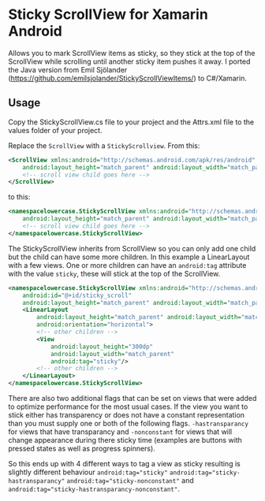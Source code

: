 Sticky ScrollView for Xamarin Android
=====================================
Allows you to mark ScrollView items as sticky, so they stick at the top of the ScrollView while scrolling until another sticky item pushes it away.
I ported the Java version from Emil Sjölander (https://github.com/emilsjolander/StickyScrollViewItems/) to C#/Xamarin.

Usage
-----
Copy the StickyScrollView.cs file to your project and the Attrs.xml file to the values folder of your project.

Replace the `ScrollView` with a `StickyScrollview`.
From this:
```xml
<ScrollView xmlns:android="http://schemas.android.com/apk/res/android"
	android:layout_height="match_parent" android:layout_width="match_parent">
	<!-- scroll view child goes here -->
</ScrollView>
```
to this:
```xml
<namespacelowercase.StickyScrollView xmlns:android="http://schemas.android.com/apk/res/android"
	android:layout_height="match_parent" android:layout_width="match_parent">
	<!-- scroll view child goes here -->
</namespacelowercase.StickyScrollView>
```

The StickyScrollView inherits from ScrollView so you can only add one child but the child can have some more children. In this example a LinearLayout with a few views. One or more children can have an `android:tag` attribute with the value `sticky`, these will stick at the top of the ScrollView.
```xml
<namespacelowercase.StickyScrollView xmlns:android="http://schemas.android.com/apk/res/android"
	android:id="@+id/sticky_scroll"
	android:layout_height="match_parent" android:layout_width="match_parent">
	<LinearLayout 
		android:layout_height="match_parent" android:layout_width="match_parent" 
		android:orientation="horizontal">
		<!-- other children -->
		<View 
			android:layout_height="300dp" 
			android:layout_width="match_parent"
			android:tag="sticky"/>
		<!-- other children -->
	</LinearLayout>
</namespacelowercase.StickyScrollView>
```

There are also two additional flags that can be set on views that were added to optimize performance for the most usual cases. If the view you want to stick either has transparency or does not have a constant representation than you must supply one or both of the following flags. `-hastransparancy` for views that have transparancy and `-nonconstant` for views that will change appearance during there sticky time (examples are buttons with pressed states as well as progress spinners).

So this ends up with 4 different ways to tag a view as sticky resulting is slightly different behaviour `android:tag="sticky"` `android:tag="sticky-hastransparancy"` `android:tag="sticky-nonconstant"` and `android:tag="sticky-hastransparancy-nonconstant"`.
